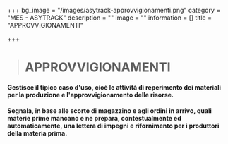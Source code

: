+++
bg_image = "/images/asytrack-approvvigionamenti.png"
category = "MES - ASYTRACK"
description = ""
image = ""
information = []
title = "APPROVVIGIONAMENTI"

+++
> # APPROVVIGIONAMENTI

#### Gestisce il tipico caso d'uso, cioè le attività di reperimento dei materiali per la produzione e l'approvvigionamento delle risorse.

#### Segnala, in base alle scorte di magazzino e agli ordini in arrivo, quali materie prime mancano e ne prepara, contestualmente ed automaticamente, una lettera di impegni e rifornimento per i produttori della materia prima.